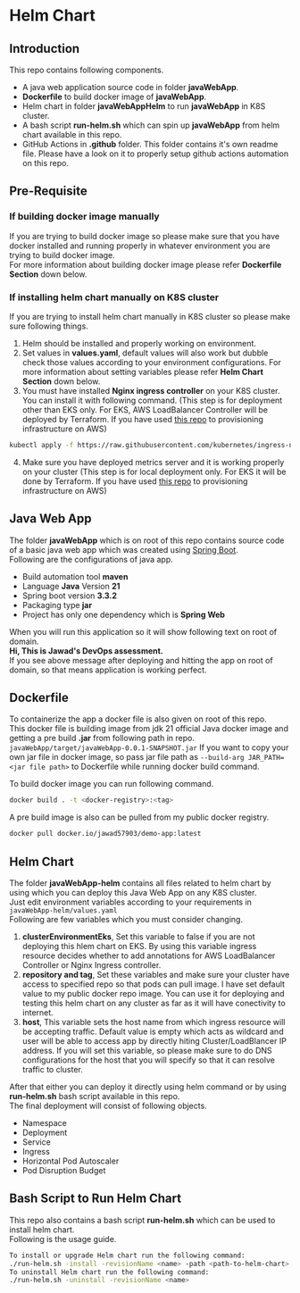 # Helm Chart
## Introduction
This repo contains following components.
- A java web application source code in folder **javaWebApp**.
- **Dockerfile** to build docker image of **javaWebApp**.
- Helm chart in folder **javaWebAppHelm** to run **javaWebApp** in K8S cluster.
- A bash script **run-helm.sh** which can spin up **javaWebApp** from helm chart available in this repo.
- GitHub Actions in **.github** folder. This folder contains it's own readme file. Please have a look on it to properly setup github actions automation on this repo.

## Pre-Requisite
### If building docker image manually
If you are trying to build docker image so please make sure that you have docker installed and running properly in whatever 
environment you are trying to build docker image.\
For more information about building docker image please refer **Dockerfile Section** down below.

### If installing helm chart manually on K8S cluster
If you are trying to install helm chart manually in K8S cluster so please make sure following things.
1) Helm should be installed and properly working on environment.
2) Set values in **values.yaml**, default values will also work but dubble check those values according to your environment configurations. For more information about setting variables please refer **Helm Chart Section** down below.
3) You must have installed **Nginx ingress controller** on your K8S cluster. You can install it with following command. (This step is for deployment other than EKS only. For EKS, AWS LoadBalancer Controller will be deployed by Terraform. If you have used [this repo](https://github.com/iam-jawad/iac-with-terraform) to provisioning infrastructure on AWS)
```sh
kubectl apply -f https://raw.githubusercontent.com/kubernetes/ingress-nginx/main/deploy/static/provider/cloud/deploy.yaml
```
4) Make sure you have deployed metrics server and it is working properly on your cluster (This step is for local deployment only. For EKS it will be done by Terraform. If you have used [this repo](https://github.com/iam-jawad/iac-with-terraform) to provisioning infrastructure on AWS)

## Java Web App

The folder **javaWebApp** which is on root of this repo contains source code of a basic java web app which was created using [Spring Boot](start.spring.io).\
Following are the configurations of java app.
- Build automation tool **maven**
- Language **Java** Version **21**
- Spring boot version **3.3.2**
- Packaging type **jar**
- Project has only one dependency which is **Spring Web**

When you will run this application so it will show following text on root of domain.\
**Hi, This is Jawad's DevOps assessment.**\
If you see above message after deploying and hitting the app on root of domain, so that means application is working perfect.

## Dockerfile

To containerize the app a docker file is also given on root of this repo.\
This docker file is building image from jdk 21 official Java docker image and getting a pre build **.jar** from following path in repo.\
```javaWebApp/target/javaWebApp-0.0.1-SNAPSHOT.jar```
If you want to copy your own jar file in docker image, so pass jar file path as ```--build-arg JAR_PATH=<jar file path>``` to Dockerfile while running docker build command.

To build docker image you can run following command.
```sh
docker build . -t <docker-registry>:<tag>
```

A pre build image is also can be pulled from my public docker registry.
```sh
docker pull docker.io/jawad57903/demo-app:latest
```

## Helm Chart

The folder **javaWebApp-helm** contains all files related to helm chart by using which you can deploy this Java Web App on any K8S cluster.\
Just edit environment variables according to your requirements in ```javaWebApp-helm/values.yaml```\
Following are few variables which you must consider changing.
1) **clusterEnvironmentEks**, Set this variable to false if you are not deploying this hlem chart on EKS. By using this variable ingress resource decides whether to add annotations for AWS LoadBalancer Controller or Nginx Ingress controller.
2) **repository and tag**, Set these variables and make sure your cluster have access to specified repo so that pods can pull image. I have set default value to my public docker repo image. You can use it for deploying and testing this helm chart on any cluster as far as it will have conectivity to internet.
3) **host**, This variable sets the host name from which ingress resource will be accepting traffic. Default value is empty which acts as wildcard and user will be able to access app by directly hiting Cluster/LoadBlancer IP address. If you will set this variable, so please make sure to do DNS configurations for the host that you will specify so that it can resolve traffic to cluster.

After that either you can deploy it directly using helm command or by using **run-helm.sh** bash script available in this repo.\
The final deployment will consist of following objects.
- Namespace
- Deployment
- Service
- Ingress
- Horizontal Pod Autoscaler
- Pod Disruption Budget

## Bash Script to Run Helm Chart

This repo also contains a bash script **run-helm.sh** which can be used to install helm chart.\
Following is the usage guide.
```sh
To install or upgrade Helm chart run the following command:
./run-helm.sh -install -revisionName <name> -path <path-to-helm-chart>
To uninstall Helm chart run the following command:
./run-helm.sh -uninstall -revisionName <name>
```